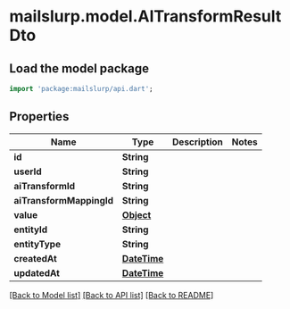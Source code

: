 # mailslurp.model.AITransformResultDto

## Load the model package
```dart
import 'package:mailslurp/api.dart';
```

## Properties
Name | Type | Description | Notes
------------ | ------------- | ------------- | -------------
**id** | **String** |  | 
**userId** | **String** |  | 
**aiTransformId** | **String** |  | 
**aiTransformMappingId** | **String** |  | 
**value** | [**Object**]() |  | 
**entityId** | **String** |  | 
**entityType** | **String** |  | 
**createdAt** | [**DateTime**](DateTime) |  | 
**updatedAt** | [**DateTime**](DateTime) |  | 

[[Back to Model list]](../README#documentation-for-models) [[Back to API list]](../README#documentation-for-api-endpoints) [[Back to README]](../README)


